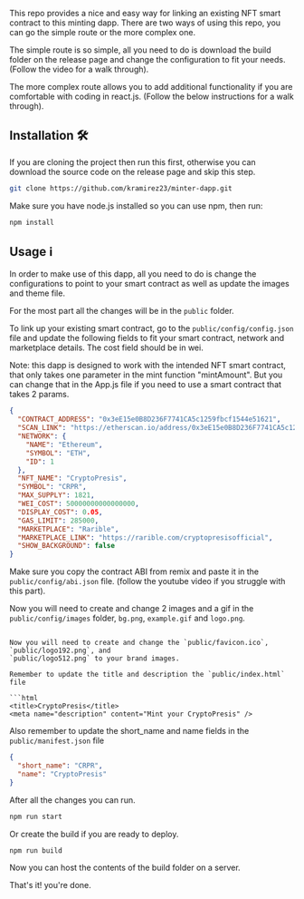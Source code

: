

This repo provides a nice and easy way for linking an existing NFT smart contract to this minting dapp. There are two ways of using this repo, you can go the simple route or the more complex one.

The simple route is so simple, all you need to do is download the build folder on the release page and change the configuration to fit your needs. (Follow the video for a walk through).

The more complex route allows you to add additional functionality if you are comfortable with coding in react.js. (Follow the below instructions for a walk through).

## Installation 🛠️

If you are cloning the project then run this first, otherwise you can download the source code on the release page and skip this step.

```sh
git clone https://github.com/kramirez23/minter-dapp.git
```

Make sure you have node.js installed so you can use npm, then run:

```sh
npm install
```

## Usage ℹ️

In order to make use of this dapp, all you need to do is change the configurations to point to your smart contract as well as update the images and theme file.

For the most part all the changes will be in the `public` folder.

To link up your existing smart contract, go to the `public/config/config.json` file and update the following fields to fit your smart contract, network and marketplace details. The cost field should be in wei.

Note: this dapp is designed to work with the intended NFT smart contract, that only takes one parameter in the mint function "mintAmount". But you can change that in the App.js file if you need to use a smart contract that takes 2 params.

```json
{
  "CONTRACT_ADDRESS": "0x3eE15e0B8D236F7741CA5c1259fbcf1544e51621",
  "SCAN_LINK": "https://etherscan.io/address/0x3eE15e0B8D236F7741CA5c1259fbcf1544e51621",
  "NETWORK": {
    "NAME": "Ethereum",
    "SYMBOL": "ETH",
    "ID": 1
  },
  "NFT_NAME": "CryptoPresis",
  "SYMBOL": "CRPR",
  "MAX_SUPPLY": 1821,
  "WEI_COST": 50000000000000000,
  "DISPLAY_COST": 0.05,
  "GAS_LIMIT": 285000,
  "MARKETPLACE": "Rarible",
  "MARKETPLACE_LINK": "https://rarible.com/cryptopresisofficial",
  "SHOW_BACKGROUND": false
}
```

Make sure you copy the contract ABI from remix and paste it in the `public/config/abi.json` file.
(follow the youtube video if you struggle with this part).

Now you will need to create and change 2 images and a gif in the `public/config/images` folder, `bg.png`, `example.gif` and `logo.png`.

```

Now you will need to create and change the `public/favicon.ico`, `public/logo192.png`, and
`public/logo512.png` to your brand images.

Remember to update the title and description the `public/index.html` file

```html
<title>CryptoPresis</title>
<meta name="description" content="Mint your CryptoPresis" />
```

Also remember to update the short_name and name fields in the `public/manifest.json` file

```json
{
  "short_name": "CRPR",
  "name": "CryptoPresis"
}
```

After all the changes you can run.

```sh
npm run start
```

Or create the build if you are ready to deploy.

```sh
npm run build
```

Now you can host the contents of the build folder on a server.

That's it! you're done.

